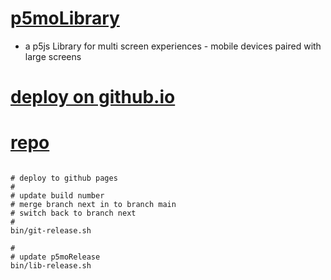 # [p5moLibrary](https://github.com/molab-itp/p5moLibrary)

- a p5js Library for multi screen experiences - mobile devices paired with large screens

# [deploy on github.io](https://molab-itp.github.io/p5moLibrary/src?v=17)

# [repo](https://github.com/molab-itp/p5moLibrary)

```

# deploy to github pages
#
# update build number
# merge branch next in to branch main
# switch back to branch next
#
bin/git-release.sh

#
# update p5moRelease
bin/lib-release.sh


```

